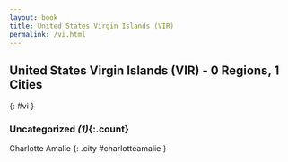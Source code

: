 ```yaml
---
layout: book
title: United States Virgin Islands (VIR)
permalink: /vi.html
---
```


## United States Virgin Islands (VIR) - 0 Regions, 1 Cities
{: #vi }





### Uncategorized _(1)_{:.count}


Charlotte Amalie  {: .city #charlotteamalie } <br>


 
